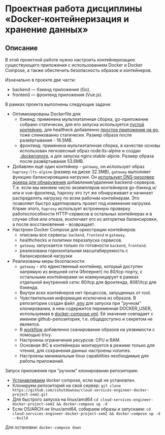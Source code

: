 # Проектная работа дисциплины «Docker-контейнеризация и хранение данных»

## Описание
В этой проектной работе нужно настроить контейнеризацию существующего приложения с использованием Docker и Docker Compose, а также обеспечить безопасность образов и контейнеров.

Изначально в проекте две части:
* backend — бэкенд приложения (Go).
* frontend — фронтенд приложения (Vue.js).

В рамках проекта выполнены следующие задачи:
* Оптимизированы Dockerfile для:
  * бэкенд: применена мультиэтапнная сборка, go-приложение собрано статически, для его запуска используется [пустой контейнер](https://hub.docker.com/_/scratch/), для healtheck добавленно [простое приложение на go](backend/cmd/healthcheck), тоже слинкованно статически. Размер образа после развёртывания - 16.5MB.
  * фронтенд: применена мультиэтапнная сборка, в качестве основы использован легковесный образ node:lts-alpine и создан [.dockerignore](https://cli.vuejs.org/ru/guide/deployment.html#docker-nginx), а для запуска nginx:stable-alpine. Размер образа после развёртывания 53.6MB.
* Добавлен ещё один контейнер - `gateway`, он использует образ `haproxy:lts-alpine` (размер на диске 32.3MB), `gateway` выполняет функцию балансировщика нагрузки. Он [использует DNS-резолвер докера для обнаружения](https://www.haproxy.com/blog/haproxy-on-docker-swarm-load-balancing-and-dns-service-discovery) добавления/удаления backend-серверов. Т.е. если мы меняем число экземпляров контейнеров go-бэкенд и/или и vue-фронтенд, haproxy это тут же обнаруживает и начинает распределять нагрузку по всем рабочим контейнерам. Это позволяет быстро адаптировать проект под изменения нагрузки. Кпрме этого, `haproxy` использует встроенную проверку работоспособности HTTP-сервисов в остальных контейнерах и в случае сбоя или отказа, исключает его из алгоритма балансировки, а после восстановления - возвращает.
* Настроен Docker Compose для оркестрации контейнеров:
  * описаны все сервисы: `backend`, `frontend` и `gateway`.
  * healthchecks и политики перезапуска сервисов. 
  * `gateway` запускается только по готовности `backend`, `frontend`.
  * реализована горизонтальная масштабируемость с балансировкой нагрузки
* Реализованы меры безопасности:
  * `gateway` - это единственный контейнер, который доступен напрямую из внешней сети (Интернет) по 80/tcp-порту, с остальными контейнерами он коммуницирует в рамках отдельной внутренней сети: 80/tcp для фронтенда, 8081/tcp для бэкенда.
  * Внутри всех контейнеров нет процессов, запущенных от root.
  * Чувствительная информация исключена из образов. В репозитории создан файл [.env](.env) для запуска при "ручном" клонировании, в нем содержится переменная DOCKER_USER, используемая в [docker-compose.yml](docker-compose.yml). Её значение совпадает с именем github-репозитория, т.е. общедоступно и секретом не является.
  * В [workflow](.github/workflows/deploy.yaml) добавленно сканирование образов на уязвимости с помощью trivy.
  * Настроены ограничения ресурсов: CPU и RAM.
  * Основная ФС в контейнерах монтируется в режиме только для чтения, для сохранения данных настроены volumes.
  * Настроены минимальные linux capabilities необходимые для работы приложений.

Запуск приложения при "ручном" клонировании репозитория:
* [Устанавливаем](https://docs.docker.com/compose/install/) docker compose, если ещё не установлен.
* Клонируем репозиторий на свой сервер: ```git clone https://github.com/sshutdownow/cloud-services-engineer-docker-project-sem2.git```
* Для быстрого запуска на linux/amd64 ```cd cloud-services-engineer-docker-project-sem2 && docker-compose up -d```
* Если OS/ARCH не linux/amd64, собираем образы и запускаем: ```cd cloud-services-engineer-docker-project-sem2 && docker-compose up -d --build```
  
Для остановки:
```docker-compose down```
